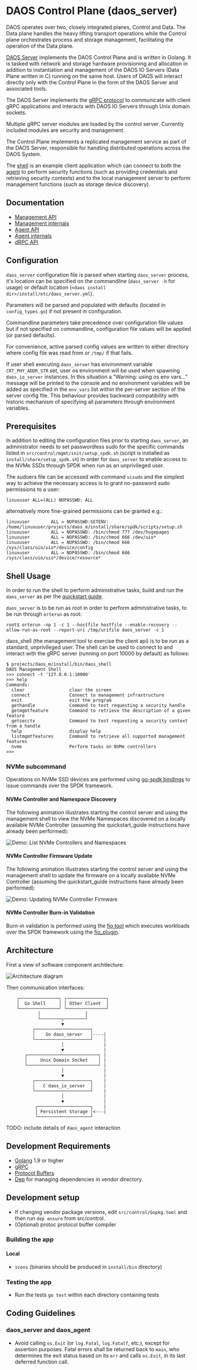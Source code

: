 # DAOS Control Plane (daos_server)

DAOS operates over two, closely integrated planes, Control and Data. The Data plane handles the heavy lifting transport operations while the Control plane orchestrates process and storage management, facilitating the operation of the Data plane.

[DAOS Server](server/daos_server.go) implements the DAOS Control Plane and is written in Golang. It is tasked with network and storage hardware provisioning and allocation in addition to instantiation and management of the DAOS IO Servers (Data Plane written in C) running on the same host. Users of DAOS will interact directly only with the Control Plane in the form of the DAOS Server and associated tools.

The DAOS Server implements the [gRPC protocol](https://grpc.io/) to communicate with client gRPC applications and interacts with DAOS IO Servers through Unix domain sockets.

Multiple gRPC server modules are loaded by the control server. Currently included modules are security and management.

The Control Plane implements a replicated management service as part of the DAOS Server, responsible for handling distributed operations across the DAOS System.

The [shell](dmg/daos_shell) is an example client application which can connect to both the [agent](agent/daos_agent.go) to perform security functions (such as providing credentials and retrieving security contexts) and to the local management server to perform management functions (such as storage device discovery).

## Documentation

- [Management API](/src/control/client)
- [Management internals](/src/control/server)
- [Agent API](/src/control/client/agent)
- [Agent internals](/src/control/security)
- [dRPC API](/src/control/drpc)

## Configuration

`daos_server` configuration file is parsed when starting `daos_server` process, it's location can be specified on the commandline (`daos_server -h` for usage) or default location (`<daos install dir>/install/etc/daos_server.yml`).

Parameters will be parsed and populated with defaults (located in `config_types.go`) if not present in configuration.

Commandline parameters take precedence over configuration file values but if not specified on commandline, configuration file values will be applied (or parsed defaults).

For convenience, active parsed config values are written to either directory where config file was read from or `/tmp/` if that fails.

If user shell executing `daos_server` has environment variable `CRT_PHY_ADDR_STR` set, user os environment will be used when spawning `daos_io_server` instances. In this situation a "Warning: using os env vars..." message will be printed to the console and no environment variables will be added as specified in the `env_vars` list within the per-server section of the server config file. This behaviour provides backward compatibility with historic mechanism of specifying all parameters through environment variables.

## Prerequisites

In addition to editing the configuration files prior to starting `daos_server`, an administrator needs to set passwordless sudo for the specific commands listed in `src/control/mgmt/init/setup_spdk.sh` (script is installed as `install/share/setup_spdk.sh`) in order for `daos_server` to enable access to the NVMe SSDs through SPDK when run as an unprivileged user.

The sudoers file can be accessed with command `visudo` and the simplest way to achieve the necessary access is to grant no-password sudo permissions to a user:
```
linuxuser ALL=(ALL) NOPASSWD: ALL
```
alternatively more fine-grained permissions can be granted e.g.:
```
linuxuser        ALL = NOPASSWD:SETENV: /home/linuxuser/projects/daos_m/install/share/spdk/scripts/setup.sh
linuxuser        ALL = NOPASSWD: /bin/chmod 777 /dev/hugepages
linuxuser        ALL = NOPASSWD: /bin/chmod 666 /dev/uio*
linuxuser        ALL = NOPASSWD: /bin/chmod 666 /sys/class/uio/uio*/device/config
linuxuser        ALL = NOPASSWD: /bin/chmod 666 /sys/class/uio/uio*/device/resource*
```

## Shell Usage

In order to run the shell to perform administrative tasks, build and run the `daos_server` as per the [quickstart guide](https://github.com/daos-stack/daos/blob/master/doc/quickstart.md).

`daos_server` is to be run as root in order to perform administrative tasks, to be run through `orterun` as root:

```
root$ orterun -np 1 -c 1 --hostfile hostfile --enable-recovery --allow-run-as-root --report-uri /tmp/urifile daos_server -c 1
```

daos_shell (the management tool to exercise the client api) is to be run as a standard, unprivileged user.  The shell can be used to connect to and interact with the gRPC server (running on port 10000 by default) as follows:
```
$ projects/daos_m/install/bin/daos_shell
DAOS Management Shell
>>> connect -t '127.0.0.1:10000'
>>> help
Commands:
  clear                 clear the screen
  connect               Connect to management infrastructure
  exit                  exit the program
  gethandle             Command to test requesting a security handle
  getmgmtfeature        Command to retrieve the description of a given feature
  getsecctx             Command to test requesting a security context from a handle
  help                  display help
  listmgmtfeatures      Command to retrieve all supported management features
  nvme                  Perform tasks on NVMe controllers
>>>
```

### NVMe subcommand

Operations on NVMe SSD devices are performed using [go-spdk bindings](./go-spdk/README.md) to issue commands over the SPDK framework.

#### NVMe Controller and Namespace Discovery

The following animation illustrates starting the control server and using the management shell to view the NVMe Namespaces discovered on a locally available NVMe Controller (assuming the quickstart_guide instructions have already been performed):

![Demo: List NVMe Controllers and Namespaces](./media/daosshellnamespaces.svg)

#### NVMe Controller Firmware Update

The following animation illustrates starting the control server and using the management shell to update the firmware on a locally available NVMe Controller (assuming the quickstart_guide instructions have already been performed):

![Demo: Updating NVMe Controller Firmware](./media/daosshellfwupdate.svg)

#### NVMe Controller Burn-in Validation

Burn-in validation is performed using the [fio tool](https://github.com/axboe/fio) which executes workloads over the SPDK framework using the [fio_plugin](https://github.com/spdk/spdk/tree/v18.04.1/examples/nvme/fio_plugin).

## Architecture

First a view of software component architecture:

![Architecture diagram](./media/control_architecture.PNG)

Then communication interfaces:

```
    ┌───────────────┐ ┌───────────────┐
    │  Go Shell     │ │ Other Client  │
    └───────────────┘ └───────────────┘
            │                 │
            └────────┬────────┘
                     ▼
          ┌─────────────────────┐
          │    Go daos_server   │----|
          └─────────────────────┘    |
                     │               |
                     ▼               |
       ┌───────────────────────────┐ |
       │     Unix Domain Socket    │ |
       └───────────────────────────┘ |
                     │               |
                     ▼               |
          ┌─────────────────────┐    |
          │   C daos_io_server  │    |
          └─────────────────────┘    |
                     │               |
                     ▼               |
           ┌────────────────────┐    |
           │ Persistent Storage │<---|
           └────────────────────┘
```
TODO: include details of `daos_agent` interaction

## Development Requirements

* [Golang](https://golang.org/) 1.9 or higher
* [gRPC](https://grpc.io/)
* [Protocol Buffers](https://developers.google.com/protocol-buffers/)
* [Dep](https://github.com/golang/dep/) for managing dependencies in vendor directory.

## Development setup

* If changing vendor package versions, edit `src/control/Gopkg.toml` and then run `dep ensure` from src/control.
* (Optional) protoc protocol buffer compiler

### Building the app

#### Local

* `scons` (binaries should be produced in `install/bin` directory)

### Testing the app

* Run the tests `go test` within each directory containing tests

## Coding Guidelines

### daos_server and daos_agent

* Avoid calling `os.Exit` (or `log.Fatal`, `log.Fatalf`, etc.), except for assertion purposes. Fatal errors shall be returned back to `main`, who determines the exit status based on its `err` and calls `os.Exit`, in its last deferred function call.
